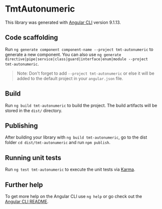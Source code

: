 # TmtAutonumeric

This library was generated with [Angular CLI](https://github.com/angular/angular-cli) version 9.1.13.

## Code scaffolding

Run `ng generate component component-name --project tmt-autonumeric` to generate a new component. You can also use `ng generate directive|pipe|service|class|guard|interface|enum|module --project tmt-autonumeric`.
> Note: Don't forget to add `--project tmt-autonumeric` or else it will be added to the default project in your `angular.json` file. 

## Build

Run `ng build tmt-autonumeric` to build the project. The build artifacts will be stored in the `dist/` directory.

## Publishing

After building your library with `ng build tmt-autonumeric`, go to the dist folder `cd dist/tmt-autonumeric` and run `npm publish`.

## Running unit tests

Run `ng test tmt-autonumeric` to execute the unit tests via [Karma](https://karma-runner.github.io).

## Further help

To get more help on the Angular CLI use `ng help` or go check out the [Angular CLI README](https://github.com/angular/angular-cli/blob/master/README.md).
